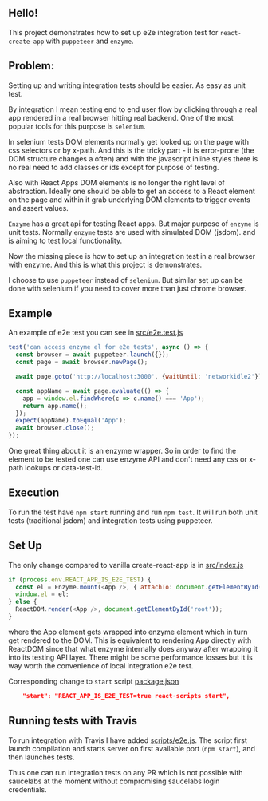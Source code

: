 ## Hello!

This project demonstrates how to set up e2e integration test for `react-create-app` with `puppeteer` and `enzyme`.

## Problem:
Setting up and writing integration tests should be easier. As easy as unit test.

By integration I mean testing end to end user flow by clicking through a real app rendered in a real browser hitting real backend.
One of the most popular tools for this purpose is `selenium`.

In selenium tests DOM elements normally get looked up on the page with css selectors or by x-path. And this is the tricky part - it is error-prone (the DOM structure changes a often) and with the javascript inline styles there is no real need to add classes or ids except for purpose of testing.

Also with React Apps DOM elements is no longer the right level of abstraction. Ideally one should be able to get an access to a React element on the page and within it grab underlying DOM elements to trigger events and assert values.

`Enzyme` has a great api for testing React apps. But major purpose of `enzyme` is unit tests. Normally `enzyme` tests are used with simulated DOM (jsdom). and is aiming to test local functionality.

Now the missing piece is how to set up an integration test in a real browser with enzyme. And this is what this project is demonstrates.

I choose to use `puppeteer` instead of `selenium`. But similar set up can be done with selenium if you need to cover more than just chrome browser.

## Example

An example of e2e test you can see in [src/e2e.test.js]('./src/e2e.test.js')

```js
test('can access enzyme el for e2e tests', async () => {
  const browser = await puppeteer.launch({});
  const page = await browser.newPage();

  await page.goto('http://localhost:3000', {waitUntil: 'networkidle2'});

  const appName = await page.evaluate(() => {
    app = window.el.findWhere(c => c.name() === 'App');
    return app.name();
  });
  expect(appName).toEqual('App');
  await browser.close();
});
```

One great thing about it is an enzyme wrapper. So in order to find the element to be tested one can use enzyme API and don't need any css or x-path lookups or data-test-id.


## Execution
To run the test have `npm start` running and run `npm test`. It will run both unit tests (traditional jsdom) and integration tests using puppeteer.

## Set Up

The only change compared to vanilla create-react-app is in [src/index.js]('./src/index.js')


```js
if (process.env.REACT_APP_IS_E2E_TEST) {
  const el = Enzyme.mount(<App />, { attachTo: document.getElementById('root') });
  window.el = el;
} else {
  ReactDOM.render(<App />, document.getElementById('root'));
}
```

where the App element gets wrapped into enzyme element which in turn get rendered to the DOM.
This is equivalent to rendering App directly with ReactDOM since that what enzyme internally does anyway after wrapping it into its testing API layer.
There might be some performance losses but it is way worth the convenience of local integration e2e test.

Corresponding change to  `start` script [package.json]('./package.js')

```json
    "start": "REACT_APP_IS_E2E_TEST=true react-scripts start",
```

## Running tests with Travis

To run integration with Travis I have added [scripts/e2e.js]('./scripts/e2e.js'). The script first launch compilation and starts server on first available port (`npm start`), and then launches tests.

Thus one can run integration tests on any PR which is not possible with saucelabs at the moment without compromising saucelabs login credentials. 
